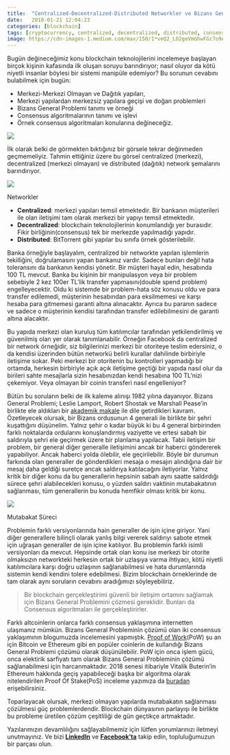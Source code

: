 ```yaml
---
title:  "Centralized-Decentralized-Distributed Networkler ve Bizans General Problemi"
date:   2018-01-21 12:04:23
categories: [blockchain]
tags: [cryptocurrency, centralized, decentralized, distributed, consensus, network, byzantine, bizans, general, distributed, legder, blockchain, bitcoin, block,  blockchainturk, blockchainturk.net]
image: https://cdn-images-1.medium.com/max/150/1*veQ2_LO2geVmGhwFGc7o9A.jpeg
---
```


Bugün değineceğimiz konu blockchain teknolojilerini incelemeye başlayan birçok kişinin kafasında ilk oluşan soruyu barındırıyor; nasıl oluyor da kötü niyetli insanlar böylesi bir sistemi manipüle edemiyor? Bu sorunun cevabını bulabilmek için bugün:

-   Merkezi-Merkezi Olmayan ve Dağıtık yapıları,
-   Merkezi yapılardan merkezsiz yapılara geçişi ve doğan problemleri
-   Bizans General Problemi tanımı ve örneği
-   Consensus algoritmalarının tanımı ve işlevi
-   Örnek consensus algoritmaları konularına değineceğiz.

![](https://miro.medium.com/max/704/1*veQ2_LO2geVmGhwFGc7o9A.jpeg)

İlk olarak belki de görmekten bıktığınız bir görsele tekrar değinmeden geçmemeliyiz. Tahmin ettiğiniz üzere bu görsel centralized (merkezi), decentralized (merkezi olmayan) ve distributed (dağıtık) network şemalarını barındırıyor.

![](https://miro.medium.com/max/800/1*EgT_oMcyVnmvqB8xmOZaVw.png)

Networkler

-   **Centralized**: merkezi yapıları temsil etmektedir. Bir bankanın müşterileri ile olan iletişimi tam olarak merkezi bir yapıyı temsil etmektedir.
-   **Decentralized**: blockchain teknolojilerinin konumlandığı yer burasıdır. Fikir birliğinin(consensus) tek bir merkezde yapılmadığı yapıdır.
-   **Distributed**: BitTorrent gibi yapılar bu sınıfa örnek gösterilebilir.

Banka örneğiyle başlayalım, centralized bir networkte yapılan işlemlerin tekilliğini, doğrulamasını yapan bankanız vardır. Sadece bunları değil hata toleransını da bankanın kendisi yönetir. Bir müşteri hayal edin, hesabında 100 TL mevcut. Banka bu kişinin bir manipulasyon veya bir problem sebebiyle 2 kez 100er TL’lik transfer yapmasını(double spend problem) engelleyecektir. Oldu ki sistemde bir problem-hata söz konusu oldu ve para transfer edilemedi, müşterinin hesabından para eksilmemesi ve karşı hesaba para gitmemesi garanti altına alınacaktır. Ayrıca bu paranın sadece ve sadece o müşterinin kendisi tarafından transfer edilebilmesini de garanti altına alacaktır.

Bu yapıda merkezi olan kuruluş tüm katılımcılar tarafından yetkilendirilmiş ve güvenilmiş olan yer olarak tanımlanabilir. Örneğin Facebook da centralized bir network örneğidir, siz bilgilerinizi merkezi bir otoriteye teslim edersiniz, o da kendisi üzerinden bütün networkü belirli kurallar dahilinde birbiriyle iletişime sokar. Peki merkezi bir otoritenin bu kontrolleri yapmadığı bir ortamda, herkesin birbiriyle açık açık iletişime geçtiği bir yapıda nasıl olur da birileri sahte mesajlarla sizin hesabınızdan kendi hesabına 100 TL’nizi çekemiyor. Veya olmayan bir coinin transferi nasıl engelleniyor?

Bütün bu soruların belki de ilk kaleme alınışı 1982 yılına dayanıyor. Bizans General Problemi; Leslie Lamport, Robert Shostak ve Marshall Pease’in birlikte ele aldıkları bir  [akademik makale](https://www.microsoft.com/en-us/research/publication/byzantine-generals-problem/?from=http%3A%2F%2Fresearch.microsoft.com%2Fen-us%2Fum%2Fpeople%2Flamport%2Fpubs%2Fbyz.pdf)  ile dile getirdikleri kavram. Özetleyecek olursak, bir Bizans ordusunun 4 generali ile birlikte bir şehri kuşattığını düşünelim. Yalnız şehir o kadar büyük ki bu 4 general birbirinden farklı noktalarda ordularını konuşlandırmış vaziyette ve ertesi sabah bir saldırıyla şehri ele geçirmek üzere bir planlama yapılacak. Tabii iletişim bir problem, bir general diğer generalle iletişimini ancak bir haberci göndererek yapabiliyor. Ancak haberci yolda ölebilir, ele geçirilebilir. Böyle bir durumun farkında olan generaller de gönderdikleri mesaja o mesajın alındığına dair bir mesaj daha geldiği suretçe ancak saldırıya katılacağını iletiyorlar. Yalnız kritik bir diğer konu da bu generallerin hepsinin sabah aynı saatte saldırdığı sürece şehri alabilecekleri konusu, o yüzden saldırı vaktinin mutabakatının sağlanması, tüm generallerin bu konuda hemfikir olması kritik bir konu.

![](https://miro.medium.com/max/425/1*N1GNB2BiellNrlFvowUfxQ.png)

Mutabakat Süreci

Problemin farklı versiyonlarında hain generaller de işin içine giriyor. Yani diğer generallere bilinçli olarak yanlış bilgi vererek saldırıyı sabote etmek için uğraşan generaller de işin içine katılıyor. Bu problemin farklı isimli versiyonları da mevcut. Hepsinde ortak olan konu ise merkezi bir otorite olmaksızın networkteki herkesin ortak bir uzlaşıya varma ihtiyacı, kötü niyetli katılımcılara karşı doğru uzlaşının sağlanabilmesi ve hata durumlarında sistemin kendi kendini tolere edebilmesi. Bizim blockchain örneklerinde de tam olarak aynı soruların cevabını aradığımızı söyleyebiliriz.

> Bir blockchain gerçekleştirimi güvenli bir iletişim ortamını sağlamak için Bizans General Problemini çözmesi gereklidir. Bunları da Consensus algoritmaları ile gerçekleştirirler.

Farklı altcoinlerin onlarca farklı consensus yaklaşımına internetten ulaşmanız mümkün. Bizans General Probleminin çözümü olan iki consensus yaklaşımının blogumuzda incelemesini yapmıştık.  [Proof of Work](https://medium.com/blockchainturk/3f32a068d10)(PoW) şu an için Bitcoin ve Ethereum gibi en popüler coinlerin de kullandığı Bizans General Problemi çözümü olarak düşünülebilir. PoW için onca işlem gücü, onca elektirik sarfiyatı tam olarak Bizans General Probleminin çözümü sağlanabilmesi için harcanmaktadır. 2018 senesi itibariyle Vitalik Buterin’in Ethereum hakkında geçiş yapabileceği başka bir algoritma olarak nitelendirilen Proof Of Stake(PoS) inceleme yazımıza da  [buradan](https://medium.com/blockchainturk/88e0315448a1)  erişebilirsiniz.

Toparlayacak olursak, merkezi olmayan yapılarda mutabakatın sağlanması çözülmesi güç problemlerdendir. Blockchain dünyasının parlayışı ile birlikte bu probleme üretilen çözüm çeşitliliği de gün geçtikçe artmaktadır.

Yazılarımızın devamlılığını sağlayabilmemiz için lütfen yorumlarınızı iletmeyi unutmayınız. Ve bizi  [**LinkedIn**](http://linkedin.com/groups/13568839)  ve  [**Facebook’ta**](https://www.facebook.com/blockchainturknet/) takip edin, topluluğumuzun bir parçası olun.